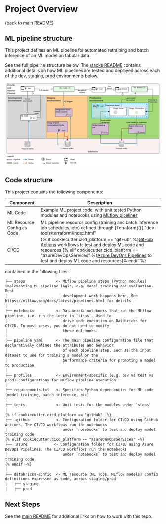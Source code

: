 # Project Overview

[(back to main README)](../README.md)

## ML pipeline structure
This project defines an ML pipeline for automated retraining and batch inference of an ML model
on tabular data.

See the full pipeline structure below. The [stacks README](https://github.com/databricks/mlops-stack/blob/main/Pipeline.md)
contains additional details on how ML pipelines are tested and deployed across each of the dev, staging, prod environments below.

![MLOps Stacks diagram](./images/mlops-stack-summary.png)


## Code structure
This project contains the following components:

| Component                  | Description                                                                                                                                     |
|----------------------------|-------------------------------------------------------------------------------------------------------------------------------------------------|
| ML Code                    | Example ML project code, with unit tested Python modules and notebooks using [MLflow pipelines](https://mlflow.org/docs/latest/pipelines.html)  |
| ML Resource Config as Code | ML pipeline resource config (training and batch inference job schedules, etc) defined through [Terraform]({{ "dev-tools/terraform/index.html"   | generate_doc_link(cookiecutter.cloud) }}) |
| CI/CD                      | {% if cookiecutter.cicd_platform == "gitHub" %}[GitHub Actions](https://github.com/actions) workflows to test and deploy ML code and resources {% elif cookiecutter.cicd_platform == "azureDevOpsServices" %}[Azure DevOps Pipelines](https://azure.microsoft.com/en-gb/products/devops/pipelines/) to test and deploy ML code and resources{% endif %}                                                 |

contained in the following files:

```
├── steps              <- MLflow pipeline steps (Python modules) implementing ML pipeline logic, e.g. model training and evaluation. Most
│                         development work happens here. See https://mlflow.org/docs/latest/pipelines.html for details
│
├── notebooks          <- Databricks notebooks that run the MLflow pipeline, i.e. run the logic in `steps`. Used to
│                         drive code execution on Databricks for CI/CD. In most cases, you do not need to modify
│                         these notebooks.
│
│── pipeline.yaml      <- The main pipeline configuration file that declaratively defines the attributes and behavior
│                         of each pipeline step, such as the input dataset to use for training a model or the
│                         performance criteria for promoting a model to production
│
├── profiles           <- Environment-specific (e.g. dev vs test vs prod) configurations for MLflow pipeline execution
│
├── requirements.txt   <- Specifies Python dependencies for ML code (model training, batch inference, etc) 
│
├── tests              <- Unit tests for the modules under `steps`
│
{% if cookiecutter.cicd_platform == "gitHub" -%}
├── .github            <- Configuration folder for CI/CD using GitHub Actions. The CI/CD workflows run the notebooks
│                         under `notebooks` to test and deploy model training code
{% elif cookiecutter.cicd_platform == "azureDevOpsServices" -%}
├── .azure            <- Configuration folder for CI/CD using Azure DevOps Pipelines. The CI/CD workflows run the notebooks
│                         under `notebooks` to test and deploy model training code
{% endif -%}
│
├── databricks-config  <- ML resource (ML jobs, MLflow models) config definitions expressed as code, across staging/prod
│   ├── staging
│   ├── prod
```

## Next Steps
See the [main README](../README.md#using-this-repo) for additional links on how to work with this repo. 
